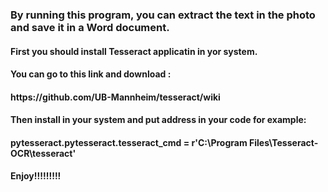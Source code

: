 <h3>By running this program, you can extract the text in the photo and save it in a Word document.</h3>

<h4>First you should install Tesseract applicatin in yor system.</h4>

<h4>You can go to this link and download :</h4>
<h4>https://github.com/UB-Mannheim/tesseract/wiki</h4>

<h4>Then install in your system and put address in your  code for example:</h4>
<h4>pytesseract.pytesseract.tesseract_cmd = r'C:\Program Files\Tesseract-OCR\tesseract'</h4>

<h4>Enjoy!!!!!!!!!</h4>
